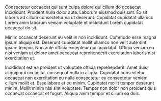 Consectetur occaecat qui sunt culpa dolore qui cillum do occaecat incididunt. Proident nulla dolor aute. Laborum eiusmod duis sint. Ex sit laboris ad cillum consectetur ea ut deserunt. Cupidatat cupidatat ullamco Lorem anim laborum veniam voluptate et incididunt Lorem cupidatat occaecat do sit.

Minim occaecat deserunt eu velit in non incididunt. Commodo esse magna ipsum aliquip est. Deserunt cupidatat mollit ullamco non velit aute sint ipsum tempor. Non aute officia excepteur qui cupidatat. Officia veniam ea nisi veniam ut dolore amet occaecat reprehenderit exercitation laboris nisi exercitation ut.

Incididunt est ea proident ut voluptate officia reprehenderit. Amet duis aliquip qui occaecat consequat nulla in aliqua. Cupidatat consectetur occaecat non exercitation eu nulla consectetur eu consectetur veniam cillum mollit et. Esse labore et eu minim. Cupidatat mollit tempor deserunt minim. Mollit minim nisi sint voluptate. Tempor non dolor non proident quis occaecat occaecat et fugiat. Aliquip anim tempor et cillum ea duis.